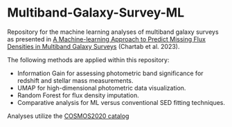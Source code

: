 # Multiband-Galaxy-Survey-ML
Repository for the machine learning analyses of multiband galaxy surveys as presented in [A Machine-learning Approach to Predict Missing Flux Densities in Multiband Galaxy Surveys](https://iopscience.iop.org/article/10.3847/1538-4357/acacf5/meta) (Chartab et al. 2023).

The following methods are applied within this repository:

- Information Gain for assessing photometric band significance for redshift and stellar mass measurements.
- UMAP for high-dimensional photometric data visualization.
- Random Forest for flux density imputation.
- Comparative analysis for ML versus conventional SED fitting techniques.

Analyses utilize the [COSMOS2020 catalog](https://cosmos.astro.caltech.edu/page/photom)
